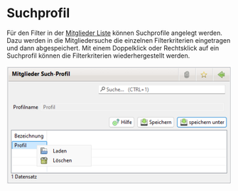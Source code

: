 # Suchprofil

Für den Filter in der [Mitglieder Liste](../../../v3.0.x/mitglieder/content/mitglieder.md) können Suchprofile angelegt werden. Dazu werden in die Mitgliedersuche die einzelnen Filterkriterien eingetragen und dann abgespeichert. Mit einem Doppelklick oder Rechtsklick auf ein Suchprofil können die Filterkriterien wiederhergestellt werden.

![](../../../allgemeine-funktionen/mitglieder/content/img/Suchprofil.png)
